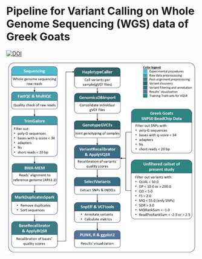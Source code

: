 # Pipeline for Variant Calling on Whole Genome Sequencing (WGS) data of Greek Goats
[![DOI](https://zenodo.org/badge/1017968407.svg)](https://doi.org/10.5281/zenodo.16285744)

![Workflow schema](Workflow_chart.jpg)

